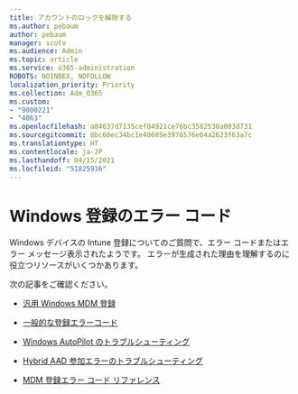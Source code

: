 ```yaml
---
title: アカウントのロックを解除する
ms.author: pebaum
author: pebaum
manager: scotv
ms.audience: Admin
ms.topic: article
ms.service: o365-administration
ROBOTS: NOINDEX, NOFOLLOW
localization_priority: Priority
ms.collection: Adm_O365
ms.custom:
- "9000221"
- "4863"
ms.openlocfilehash: a84637d7135cef04921ce76bc3582538a003d731
ms.sourcegitcommit: 8bc60ec34bc1e40685e3976576e04a2623f63a7c
ms.translationtype: HT
ms.contentlocale: ja-JP
ms.lasthandoff: 04/15/2021
ms.locfileid: "51825916"
---
```

# <a name="windows-enrolment-error-codes"></a>Windows 登録のエラー コード

Windows デバイスの Intune 登録についてのご質問で、エラー コードまたはエラー メッセージ表示されたようです。 エラーが生成された理由を理解するのに役立つリソースがいくつかあります。
 
次の記事をご確認ください。

- [汎用 Windows MDM 登録](https://docs.microsoft.com/mem/intune/enrollment/troubleshoot-windows-enrollment-errors)

- [一般的な登録エラーコード](https://docs.microsoft.com/mem/intune/enrollment/troubleshoot-device-enrollment-in-intune#general-enrollment-error-codes)

- [Windows AutoPilot のトラブルシューティング](https://docs.microsoft.com/windows/deployment/windows-autopilot/troubleshooting)

- [Hybrid AAD 参加エラーのトラブルシューティング](https://docs.microsoft.com/azure/active-directory/devices/troubleshoot-hybrid-join-windows-current)

- [MDM 登録エラー コード リファレンス](https://docs.microsoft.com/windows/win32/mdmreg/mdm-registration-constants)
